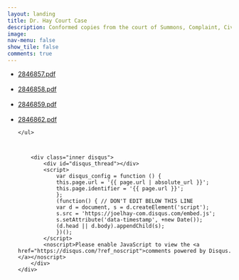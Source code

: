 ```yaml
---
layout: landing
title: Dr. Hay Court Case
description: Conformed copies from the court of Summons, Complaint, Civil Case Cover Sheet, and Notice of Case Assignment.
image: 
nav-menu: false
show_tile: false
comments: true
---
```

<!-- Main -->
<div id="main">

<!-- One -->
<section id="one">
	<div class="inner">
	<ul>
		<li><a class="button1" href="https://s3.us-west-1.amazonaws.com/www.joelhay.com/fwdhaysummonscomplaint/2846857.pdf">2846857.pdf</a></li>
		<br>
		<li><a class="button1" href="https://s3.us-west-1.amazonaws.com/www.joelhay.com/fwdhaysummonscomplaint/2846858.pdf">2846858.pdf</a></li>
		<br>
		<li><a class="button1" href="https://s3.us-west-1.amazonaws.com/www.joelhay.com/fwdhaysummonscomplaint/2846859.pdf">2846859.pdf</a></li>
		<br>
		<li><a class="button1" href="https://s3.us-west-1.amazonaws.com/www.joelhay.com/fwdhaysummonscomplaint/2846862.pdf">2846862.pdf</a></li>
		
	</ul>
		
		

		<div class="inner disqus">
			<div id="disqus_thread"></div>
			<script>
				var disqus_config = function () {
				this.page.url = '{{ page.url | absolute_url }}';  
				this.page.identifier = '{{ page.url }}'; 
				};
				(function() { // DON'T EDIT BELOW THIS LINE
				var d = document, s = d.createElement('script');
				s.src = 'https://joelhay-com.disqus.com/embed.js';
				s.setAttribute('data-timestamp', +new Date());
				(d.head || d.body).appendChild(s);
				})();
			</script>
			<noscript>Please enable JavaScript to view the <a href="https://disqus.com/?ref_noscript">comments powered by Disqus.</a></noscript>
		</div>          
	</div>
</section>
</div>

               


